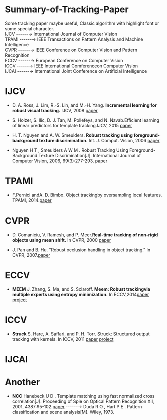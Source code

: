 # Summary-of-Tracking-Paper
Some tracking paper maybe useful, Classic algorithm with highlight font or some special character.\
IJCV  ------→  International Journal of Computer Vision \
TPAMI ------→  IEEE Transactions on Pattern Analysis and Machine Intelligence \
CVPR  ------→  IEEE Conference on Computer Vision and Pattern Recognition  \
ECCV  ------→  European Conference on Computer Vision \
ICCV  ------→  IEEE International Comferenceon Computer Vision \
IJCAI ------→  International Joint Conference on Artificial Intelligence

# IJCV
* D. A. Ross, J. Lim, R.-S. Lin, and M.-H. Yang. **Incremental learning for robust visual tracking.** IJCV, 2008  [paper](https://link.springer.com/content/pdf/10.1007%2Fs11263-007-0075-7.pdf)

* S. Holzer, S. Ilic, D. J. Tan, M. Pollefeys, and N. Navab.Efficient learning of linear predictors for template tracking.IJCV, 2015 [paper](http://people.inf.ethz.ch/pomarc/pubs/HolzerIJCV14.pdf)

* H. T. Nguyen and A. W. Smeulders. **Robust tracking using foreground-background texture discrimination.** Int. J. Comput. Vision, 2006 [paper](https://ivi.fnwi.uva.nl/isis/publications/2006/NguyenIJCV2006/NguyenIJCV2006.pdf)

* Nguyen H T , Smeulders A W M . Robust Tracking Using Foreground-Background Texture Discrimination[J]. International Journal of Computer Vision, 2006, 69(3):277-293. [paper](https://ivi.fnwi.uva.nl/isis/publications/2006/NguyenIJCV2006/NguyenIJCV2006.pdf)

# TPAMI
* F.Pernici andA. D. Bimbo. Object trackingby oversampling local features. TPAMI, 2014.[paper](http://www.micc.unifi.it/pernici/index_files/ALIEN_final.pdf)


# CVPR
*  D. Comaniciu, V. Ramesh, and P. Meer.**Real-time tracking of non-rigid objects using mean shift.** In CVPR, 2000 [paper](http://www.cs.ucf.edu/courses/cap6412/2001/mean_shift.pdf)

*  J. Pan and B. Hu. "Robust occlusion handling in object tracking." In CVPR, 2007.[paper](http://vigir.missouri.edu/~gdesouza/Research/Conference_CDs/IEEE_CVPR_2007/data/papers/workshops/OTCBVS2007/papers/11%20Pan.pdf)

# ECCV 
* **MEEM** J. Zhang, S. Ma, and S. Sclaroff. **Meem: Robust trackingvia multiple experts using entropy minimization.** In ECCV,2014[paper](http://vigir.missouri.edu/~gdesouza/Research/Conference_CDs/ECCV_2014/html/8694/86940188/esm1.pdf)  [project](http://cspeople.bu.edu/jmzhang/MEEM/MEEM.html)

# ICCV
* **Struck** S. Hare, A. Saffari, and P. H. Torr. Struck: Structured output tracking with kernels. In ICCV, 2011 [paper](http://vision.stanford.edu/teaching/cs231b_spring1415/papers/struck.pdf) [project](http://www.samhare.net/research)



# IJCAI


# Another
* **NCC** Hanebeck U D . Template matching using fast normalized cross correlation[J]. Proceeding of Spie on Optical Pattern Recognition XII, 2001, 4387:95-102.[paper](http://isas.uka.de/Material/AltePublikationen/briechle_spie2001.pdf)   ------→ Duda R O , Hart P E . Pattern classification and scene analysis[M]. Wiley, 1973.
